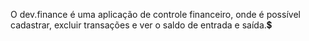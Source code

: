 O dev.finance é uma aplicação de controle financeiro, onde é possível cadastrar, excluir transações e ver o saldo de entrada e saída.💲
